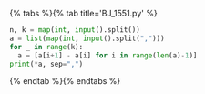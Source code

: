 {% tabs %}{% tab title='BJ_1551.py' %}

```py
n, k = map(int, input().split())
a = list(map(int, input().split(",")))
for _ in range(k):
  a = [a[i+1] - a[i] for i in range(len(a)-1)]
print(*a, sep=",")
```

{% endtab %}{% endtabs %}
